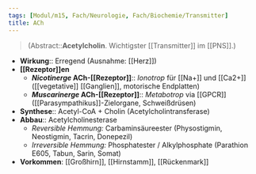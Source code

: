```yaml
---
tags: [Modul/m15, Fach/Neurologie, Fach/Biochemie/Transmitter]
title: ACh
---
```

> (Abstract::**Acetylcholin**. Wichtigster [[Transmitter]] im [[PNS]].)
- **Wirkung**:: Erregend (Ausnahme: [[Herz]])
- **[[Rezeptor]]en**
	- ***Nicotinerge* ACh-[[Rezeptor]]**:: *Ionotrop* für [[Na+]] und [[Ca2+]] ([[vegetative]] [[Ganglien]], motorische Endplatten)
	- ***Muscarinerge* ACh-[[Rezeptor]]**:: *Metabotrop* via [[GPCR]] ([[Parasympathikus]]-Zielorgane, Schweißdrüsen)
- **Synthese**:: Acetyl-CoA + Cholin (Acetylcholintransferase)
- **Abbau**:: Acetylcholinesterase
	- *Reversible Hemmung:* Carbaminsäureester (Physostigmin, Neostigmin, Tacrin, Donepezil)
	- *Irreversible Hemmung:* Phosphatester / Alkylphosphate (Parathion E605, Tabun, Sarin, Somat)
- **Vorkommen**: [[Großhirn]], [[Hirnstamm]], [[Rückenmark]]
